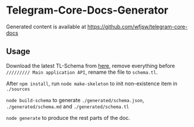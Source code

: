 # Telegram-Core-Docs-Generator

Generated content is available at https://github.com/wfjsw/telegram-core-docs

## Usage

Download the latest TL-Schema from [here](https://github.com/telegramdesktop/tdesktop/blob/dev/Telegram/Resources/scheme.tl), remove everything before `///////// Main application API`, rename the file to `schema.tl`.

After `npm install`, run `node make-skeleton` to init non-existence item in `./sources`

`node build-schema` to generate `./generated/schema.json`, `./generated/schema.md` and `./generated/schema.tl`

`node generate` to produce the rest parts of the doc.